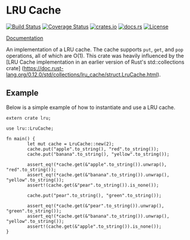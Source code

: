 # LRU Cache

[![Build Status](https://travis-ci.org/jeromefroe/lru-rs.svg?branch=master)](https://travis-ci.org/jeromefroe/lru-rs)
[![Coverage Status](https://coveralls.io/repos/github/jeromefroe/lru-rs/badge.svg?branch=master)](https://coveralls.io/github/jeromefroe/lru-rs?branch=master)
[![crates.io](https://img.shields.io/crates/v/lru.svg)](https://crates.io/crates/lru/)
[![docs.rs](https://docs.rs/lru/badge.svg)](https://docs.rs/lru/)
[![License](https://img.shields.io/badge/license-MIT-blue.svg)](https://raw.githubusercontent.com/jeromefroe/lru-rs/master/LICENSE)

[Documentation](https://docs.rs/bloom_filter/)

An implementation of a LRU cache. The cache supports `put`, `get`, and `pop` operations,
all of which are O(1). This crate was heavily influenced by the
[LRU Cache implementation in an earlier version of Rust's std::collections crate] (https://doc.rust-lang.org/0.12.0/std/collections/lru_cache/struct.LruCache.html).


## Example

Below is a simple example of how to instantiate and use a LRU cache.

```rust,no_run
extern crate lru;

use lru::LruCache;

fn main() {
        let mut cache = LruCache::new(2);
        cache.put("apple".to_string(), "red".to_string());
        cache.put("banana".to_string(), "yellow".to_string());

        assert_eq!(*cache.get(&"apple".to_string()).unwrap(), "red".to_string());
        assert_eq!(*cache.get(&"banana".to_string()).unwrap(), "yellow".to_string());
        assert!(cache.get(&"pear".to_string()).is_none());

        cache.put("pear".to_string(), "green".to_string());

        assert_eq!(*cache.get(&"pear".to_string()).unwrap(), "green".to_string());
        assert_eq!(*cache.get(&"banana".to_string()).unwrap(), "yellow".to_string());
        assert!(cache.get(&"apple".to_string()).is_none());
}
```